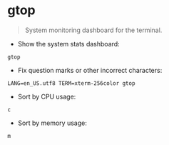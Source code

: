 # gtop

> System monitoring dashboard for the terminal.

- Show the system stats dashboard:

`gtop`

- Fix question marks or other incorrect characters:

`LANG=en_US.utf8 TERM=xterm-256color gtop`

- Sort by CPU usage:

`c`

- Sort by memory usage:

`m`
